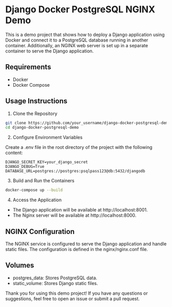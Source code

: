 # Django Docker PostgreSQL NGINX Demo

This is a demo project that shows how to deploy a Django application using Docker and connect it to a PostgreSQL database running in another container. Additionally, an NGINX web server is set up in a separate container to serve the Django application.

## Requirements

- Docker
- Docker Compose

## Usage Instructions

1. Clone the Repository

```sh
git clone https://github.com/your_username/django-docker-postgresql-demo.git
cd django-docker-postgresql-demo
```

2. Configure Environment Variables

Create a .env file in the root directory of the project with the following content:

```env
DJANGO_SECRET_KEY=your_django_secret
DJANGO_DEBUG=True
DATABASE_URL=postgres://postgres:psqlpass123@db:5432/djangodb
```

3. Build and Run the Containers

```sh
docker-compose up --build
```

4. Access the Application

* The Django application will be available at http://localhost:8001.
* The Nginx server will be available at http://localhost:8000.

## NGINX Configuration

The NGINX service is configured to serve the Django application and handle static files. The configuration is defined in the nginx/nginx.conf file.

## Volumes

* postgres_data: Stores PostgreSQL data.
* static_volume: Stores Django static files.

Thank you for using this demo project! If you have any questions or suggestions, feel free to open an issue or submit a pull request.
